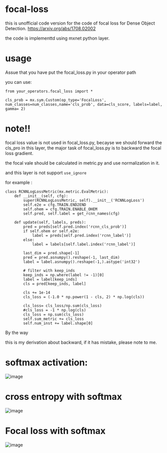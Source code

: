 # focal-loss

this is unofficial code version for the code of focal loss for Dense Object Detection.
 https://arxiv.org/abs/1708.02002

the code is implementtd using mxnet python layer.


# usage
Assue that you have put the focal_loss.py in your operator path

you can use:

```
from your_operators.focal_loss import *

cls_prob = mx.sym.Custom(op_type='FocalLoss', num_classes=num_classes,name='cls_prob', data=cls_score, labels=label, gamma= 2)

```


# note!!
 
focal loss value is not used in focal_loss.py, becayse we should forward the cls_pro in this layer,
the major task of focal_loss.py is to backward the focal loss gradient.


the focal vale should be calculated in metric.py and  use normalization in it.


and this layer is not support `use_ignore`

for example :

```
class RCNNLogLossMetric(mx.metric.EvalMetric):
    def __init__(self, cfg):
        super(RCNNLogLossMetric, self).__init__('RCNNLogLoss')
        self.e2e = cfg.TRAIN.END2END
        self.ohem = cfg.TRAIN.ENABLE_OHEM
        self.pred, self.label = get_rcnn_names(cfg)

    def update(self, labels, preds):
        pred = preds[self.pred.index('rcnn_cls_prob')]
        if self.ohem or self.e2e:
            label = preds[self.pred.index('rcnn_label')]
        else:
            label = labels[self.label.index('rcnn_label')]

        last_dim = pred.shape[-1]
        pred = pred.asnumpy().reshape(-1, last_dim)
        label = label.asnumpy().reshape(-1,).astype('int32')

        # filter with keep_inds
        keep_inds = np.where(label != -1)[0]
        label = label[keep_inds]
        cls = pred[keep_inds, label]
        
        cls += 1e-14
        cls_loss = (-1.0 * np.power(1 - cls, 2) * np.log(cls))

        cls_loss= cls_loss/np.sum(cls_loss)
        #cls_loss = -1 * np.log(cls)
        cls_loss = np.sum(cls_loss)
        self.sum_metric += cls_loss
        self.num_inst += label.shape[0]
```
By the way

this is my derivation about backward, if it has mistake, please note to me.

# softmax activation:

![image](https://github.com/unsky/focal-loss/blob/master/2.jpg)

# cross entropy with softmax

![image](https://github.com/unsky/focal-loss/blob/master/3.jpg)

# Focal loss with softmax

![image](https://github.com/unsky/focal-loss/blob/master/1.jpg)


